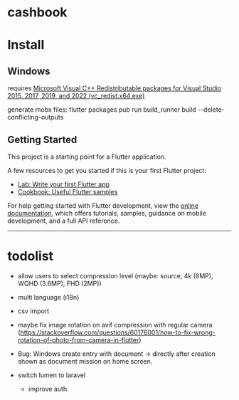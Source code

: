 # cashbook

# Install
## Windows
requires [Microsoft Visual C++ Redistributable packages for Visual Studio 2015, 2017, 2019, and 2022 (vc_redist.x64.exe)](https://aka.ms/vs/17/release/vc_redist.x64.exe)


generate mobx files: flutter packages pub run build_runner build --delete-conflicting-outputs

## Getting Started

This project is a starting point for a Flutter application.

A few resources to get you started if this is your first Flutter project:

- [Lab: Write your first Flutter app](https://docs.flutter.dev/get-started/codelab)
- [Cookbook: Useful Flutter samples](https://docs.flutter.dev/cookbook)

For help getting started with Flutter development, view the
[online documentation](https://docs.flutter.dev/), which offers tutorials,
samples, guidance on mobile development, and a full API reference.

---


# todolist

- allow users to select compression level (maybe: source, 4k (8MP), WQHD (3.6MP), FHD (2MP))
- multi language (i18n)
- csv import
- maybe fix image rotation on avif compression with regular camera (https://stackoverflow.com/questions/60176001/how-to-fix-wrong-rotation-of-photo-from-camera-in-flutter)
- Bug: Windows create entry with document -> directly after creation shown as document mission on home screen.

- switch lumen to laravel
  - improve auth
